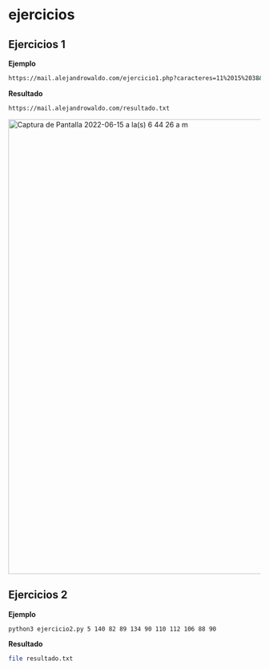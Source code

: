 # ejercicios

## Ejercicios 1

**Ejemplo**
```bash
https://mail.alejandrowaldo.com/ejercicio1.php?caracteres=11%2015%2038&instrucciones=CeseAlFuego%20CorranACubierto&trasmisor=XXcaaamakkCCessseAAllFueeegooDLLKmmNNN
```

**Resultado**
```bash
https://mail.alejandrowaldo.com/resultado.txt
```

<img width="908" alt="Captura de Pantalla 2022-06-15 a la(s) 6 44 26 a m" src="https://user-images.githubusercontent.com/73403289/173819479-0186b77e-5534-4453-9f38-f66205f5ccb8.png">


## Ejercicios 2

**Ejemplo**
```bash
python3 ejercicio2.py 5 140 82 89 134 90 110 112 106 88 90 
```

**Resultado**

```bash
file resultado.txt
```
